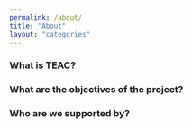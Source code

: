 ```yaml
---
permalink: /about/
title: "About"
layout: "categories"
---
```


### What is TEAC?


### What are the objectives of the project?


### Who are we supported by?


